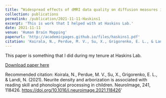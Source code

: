 ```yaml
---
title: “Widespread effects of dMRI data quality on diffusion measures in children"
collection: publications
permalink: /publication/2021-11-11-Haskins1
excerpt: 'This is work that I helped with at Haskins Lab.'
date: 2021-11-11
venue: 'Human Brain Mapping'
paperurl: 'http://academicpages.github.io/files/haskins1.pdf'
citation: 'Koirala, N., Perdue, M. V., Su, X., Grigorenko, E. L., & Landi, N. (2021). Neurite density and arborization is associated with reading skill and phonological processing in children. NeuroImage, 241, 118426. https://doi.org/10.1016/j.neuroimage.2021.118426'
---
```

This paper is something that I did during my tenure at Haskins Lab. 

[Download paper here](http://academicpages.github.io/files/haskins1.pdf)

Recommended citation: Koirala, N., Perdue, M. V., Su, X., Grigorenko, E. L., & Landi, N. (2021). Neurite density and arborization is associated with reading skill and phonological processing in children. NeuroImage, 241, 118426. https://doi.org/10.1016/j.neuroimage.2021.118426'